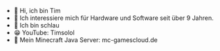 - 👋 Hi, ich bin Tim
- 👀 Ich interessiere mich für Hardware und Software seit über 9 Jahren.
- 🌱 Ich bin schlau
- 😁 YouTube: Timsolol
- 👑 Mein Minecraft Java Server: mc-gamescloud.de 
